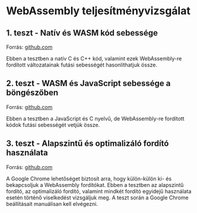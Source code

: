 # WebAssembly teljesítményvizsgálat

## 1. teszt - Natív és WASM kód sebessége

Forrás: [github.com](https://github.com/PlummersSoftwareLLC/Primes)

Ebben a tesztben a natív C és C++ kód, valamint ezek WebAssembly-re fordított változatainak futási sebességét hasonlíthatjuk össze.

## 2. teszt - WASM és JavaScript sebessége a böngészőben

Forrás: [github.com](https://github.com/takahirox/WebAssembly-benchmark)

Ebben a tesztben a JavaScript és C nyelvű, de WebAssembly-re fordított kódok futási sebességét vetjük össze.

## 3. teszt - Alapszintű és optimalizáló fordító használata

Forrás: [github.com](https://github.com/takahirox/WebAssembly-benchmark)

A Google Chrome lehetőséget biztosít arra, hogy külön-külön ki- és bekapcsoljuk a WebAssembly fordítókat. Ebben a tesztben az alapszintű fordító, az optimalizáló fordító, valamint mindkét fordító egyidejű használata esetén történő viselkedést vizsgáljuk meg. A teszt során a Google Chrome beállításait manuálisan kell elvégezni.
